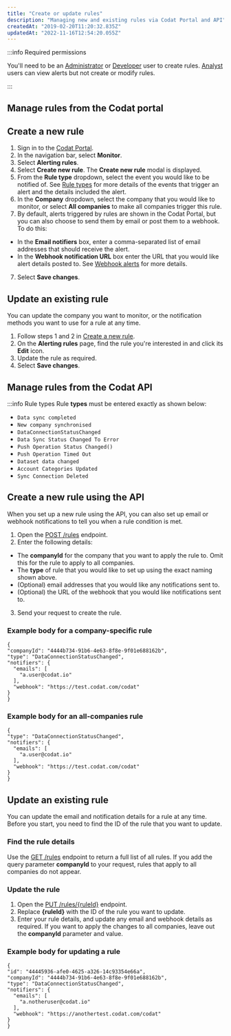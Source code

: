 ```yaml
---
title: "Create or update rules"
description: "Managing new and existing rules via Codat Portal and API"
createdAt: "2019-02-20T11:20:32.835Z"
updatedAt: "2022-11-16T12:54:20.055Z"
---
```


:::info Required permissions

You'll need to be an [Administrator](/user-roles#section-administrator) or [Developer](/user-roles#section-developer) user to create rules. [Analyst](/user-roles#section-analyst) users can view alerts but not create or modify rules.

:::

## Manage rules from the Codat portal

## Create a new rule

1. Sign in to the [Codat Portal](https://app.codat.io).
2. In the navigation bar, select **Monitor**.
3. Select **Alerting rules**.
4. Select **Create new rule**.
   The **Create new rule** modal is displayed.
5. From the **Rule type** dropdown, select the event you would like to be notified of. See [Rule types](/core-rules-types) for more details of the events that trigger an alert and the details included the alert.
6. In the **Company** dropdown, select the company that you would like to monitor, or select **All companies** to make all companies trigger this rule.
7. By default, alerts triggered by rules are shown in the Codat Portal, but you can also choose to send them by email or post them to a webhook. To do this:

- In the **Email notifiers** box, enter a comma-separated list of email addresses that should receive the alert.
- In the **Webhook notification URL** box enter the URL that you would like alert details posted to. See [Webhook alerts](/core-rules-webhooks) for more details.

7. Select **Save changes**.

## Update an existing rule

You can update the company you want to monitor, or the notification methods you want to use for a rule at any time.

1. Follow steps 1 and 2 in [Create a new rule](#section-create-a-new-rule).
2. On the **Alerting rules** page, find the rule you're interested in and click its **Edit** icon.
3. Update the rule as required.
4. Select **Save changes**.

## Manage rules from the Codat API

:::info Rule types
Rule **types** must be entered exactly as shown below:

- `Data sync completed`
- `New company synchronised`
- `DataConnectionStatusChanged`
- `Data Sync Status Changed To Error`
- `Push Operation Status Changed()`
- `Push Operation Timed Out`
- `Dataset data changed`
- `Account Categories Updated`
- `Sync Connection Deleted`

## Create a new rule using the API

When you set up a new rule using the API, you can also set up email or webhook notifications to tell you when a rule condition is met.

1. Open the <a href="https://api.codat.io/swagger/index.html#/Rules/post_rules" target="blank">POST /rules</a> endpoint.
2. Enter the following details:

- The **companyId** for the company that you want to apply the rule to. Omit this for the rule to apply to all companies.
- The **type** of rule that you would like to set up using the exact naming shown above.
- (Optional) email addresses that you would like any notifications sent to.
- (Optional) the URL of the webhook that you would like notifications sent to.

3. Send your request to create the rule.

### Example body for a company-specific rule

```
{
"companyId": "4444b734-91b6-4e63-8f8e-9f01e688162b",
"type": "DataConnectionStatusChanged",
"notifiers": {
  "emails": [
    "a.user@codat.io"
  ],
  "webhook": "https://test.codat.com/codat"
}
}
```

### Example body for an all-companies rule

```
{
"type": "DataConnectionStatusChanged",
"notifiers": {
  "emails": [
    "a.user@codat.io"
  ],
  "webhook": "https://test.codat.com/codat"
}
}
```

## Update an existing rule

You can update the email and notification details for a rule at any time. Before you start, you need to find the ID of the rule that you want to update.

### Find the rule details

Use the <a href="https://api.codat.io/swagger/index.html#/Rules/get_rules" target="blank">GET /rules</a> endpoint to return a full list of all rules. If you add the query parameter **companyId** to your request, rules that apply to all companies do not appear.

### Update the rule

1. Open the <a href="https://api.codat.io/swagger/index.html#/Rules/put_rules__ruleId_" target="blank">PUT /rules/{ruleId}</a> endpoint.
2. Replace **{ruleId}** with the ID of the rule you want to update.
3. Enter your rule details, and update any email and webhook details as required. If you want to apply the changes to all companies, leave out the **companyId** parameter and value.

### Example body for updating a rule

```
{
"id": "44445936-afe0-4625-a326-14c93354e66a",
"companyId": "4444b734-91b6-4e63-8f8e-9f01e688162b",
"type": "DataConnectionStatusChanged",
"notifiers": {
  "emails": [
    "a.notheruser@codat.io"
  ],
  "webhook": "https://anothertest.codat.com/codat"
}
}
```
